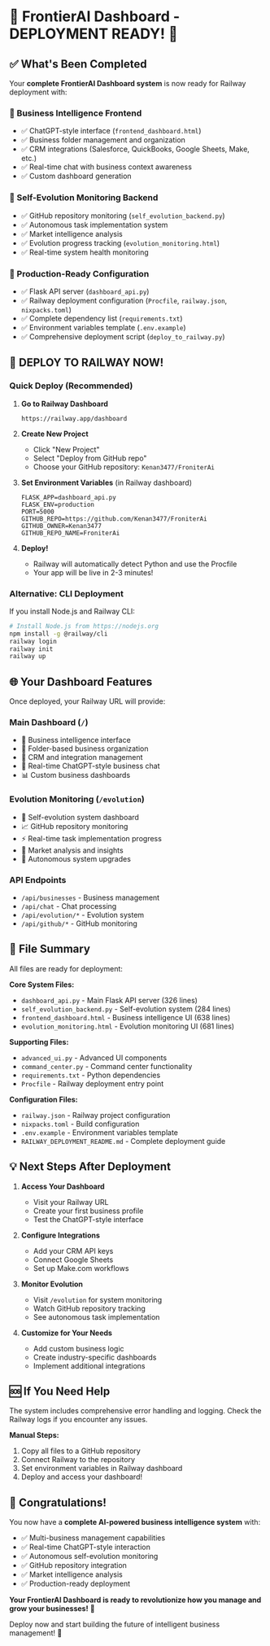# 🎉 FrontierAI Dashboard - DEPLOYMENT READY! 🚀

## ✅ What's Been Completed

Your **complete FrontierAI Dashboard system** is now ready for Railway deployment with:

### 🏢 Business Intelligence Frontend
- ✅ ChatGPT-style interface (`frontend_dashboard.html`)
- ✅ Business folder management and organization
- ✅ CRM integrations (Salesforce, QuickBooks, Google Sheets, Make, etc.)
- ✅ Real-time chat with business context awareness
- ✅ Custom dashboard generation

### 🤖 Self-Evolution Monitoring Backend
- ✅ GitHub repository monitoring (`self_evolution_backend.py`)
- ✅ Autonomous task implementation system
- ✅ Market intelligence analysis
- ✅ Evolution progress tracking (`evolution_monitoring.html`)
- ✅ Real-time system health monitoring

### 🔧 Production-Ready Configuration
- ✅ Flask API server (`dashboard_api.py`)
- ✅ Railway deployment configuration (`Procfile`, `railway.json`, `nixpacks.toml`)
- ✅ Complete dependency list (`requirements.txt`)
- ✅ Environment variables template (`.env.example`)
- ✅ Comprehensive deployment script (`deploy_to_railway.py`)

## 🚀 DEPLOY TO RAILWAY NOW!

### Quick Deploy (Recommended)

1. **Go to Railway Dashboard**
   ```
   https://railway.app/dashboard
   ```

2. **Create New Project**
   - Click "New Project"
   - Select "Deploy from GitHub repo"
   - Choose your GitHub repository: `Kenan3477/FroniterAi`

3. **Set Environment Variables** (in Railway dashboard)
   ```
   FLASK_APP=dashboard_api.py
   FLASK_ENV=production
   PORT=5000
   GITHUB_REPO=https://github.com/Kenan3477/FroniterAi
   GITHUB_OWNER=Kenan3477
   GITHUB_REPO_NAME=FroniterAi
   ```

4. **Deploy!**
   - Railway will automatically detect Python and use the Procfile
   - Your app will be live in 2-3 minutes!

### Alternative: CLI Deployment

If you install Node.js and Railway CLI:
```bash
# Install Node.js from https://nodejs.org
npm install -g @railway/cli
railway login
railway init
railway up
```

## 🌐 Your Dashboard Features

Once deployed, your Railway URL will provide:

### Main Dashboard (`/`)
- 💼 Business intelligence interface
- 📁 Folder-based business organization
- 🔗 CRM and integration management
- 💬 Real-time ChatGPT-style business chat
- 📊 Custom business dashboards

### Evolution Monitoring (`/evolution`)
- 🤖 Self-evolution system dashboard
- 📈 GitHub repository monitoring
- ⚡ Real-time task implementation progress
- 🧠 Market analysis and insights
- 🔄 Autonomous system upgrades

### API Endpoints
- `/api/businesses` - Business management
- `/api/chat` - Chat processing
- `/api/evolution/*` - Evolution system
- `/api/github/*` - GitHub monitoring

## 🎯 File Summary

All files are ready for deployment:

**Core System Files:**
- `dashboard_api.py` - Main Flask API server (326 lines)
- `self_evolution_backend.py` - Self-evolution system (284 lines)
- `frontend_dashboard.html` - Business intelligence UI (638 lines)
- `evolution_monitoring.html` - Evolution monitoring UI (681 lines)

**Supporting Files:**
- `advanced_ui.py` - Advanced UI components
- `command_center.py` - Command center functionality
- `requirements.txt` - Python dependencies
- `Procfile` - Railway deployment entry point

**Configuration Files:**
- `railway.json` - Railway project configuration
- `nixpacks.toml` - Build configuration
- `.env.example` - Environment variables template
- `RAILWAY_DEPLOYMENT_README.md` - Complete deployment guide

## 💡 Next Steps After Deployment

1. **Access Your Dashboard**
   - Visit your Railway URL
   - Create your first business profile
   - Test the ChatGPT-style interface

2. **Configure Integrations**
   - Add your CRM API keys
   - Connect Google Sheets
   - Set up Make.com workflows

3. **Monitor Evolution**
   - Visit `/evolution` for system monitoring
   - Watch GitHub repository tracking
   - See autonomous task implementation

4. **Customize for Your Needs**
   - Add custom business logic
   - Create industry-specific dashboards
   - Implement additional integrations

## 🆘 If You Need Help

The system includes comprehensive error handling and logging. Check the Railway logs if you encounter any issues.

**Manual Steps:**
1. Copy all files to a GitHub repository
2. Connect Railway to the repository
3. Set environment variables in Railway dashboard
4. Deploy and access your dashboard!

## 🎉 Congratulations!

You now have a **complete AI-powered business intelligence system** with:
- ✅ Multi-business management capabilities
- ✅ Real-time ChatGPT-style interaction
- ✅ Autonomous self-evolution monitoring
- ✅ GitHub repository integration
- ✅ Market intelligence analysis
- ✅ Production-ready deployment

**Your FrontierAI Dashboard is ready to revolutionize how you manage and grow your businesses!** 🚀

Deploy now and start building the future of intelligent business management! 🌟

